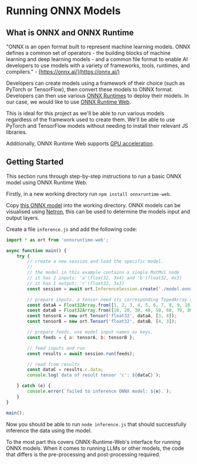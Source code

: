 # Running ONNX Models

## What is ONNX and ONNX Runtime

"ONNX is an open format built to represent machine learning models. ONNX defines a common set of operators - the 
building blocks of machine learning and deep learning models - and a common file format to enable AI developers to use 
models with a variety of frameworks, tools, runtimes, and compilers." - [https://onnx.ai/](https://onnx.ai/)

Developers can create models using a framework of their choice (such as PyTorch or TensorFlow), then convert these 
models to ONNX format. Developers can then use various [ONNX Runtimes](https://onnxruntime.ai/) to deploy their models.
In our case, we would like to use [ONNX Runtime Web](https://onnxruntime.ai/docs/tutorials/web/). 

This is ideal for this project as we'll be able to run various models regardless of the framework used to create them.
We'll be able to use PyTorch and TensorFlow models without needing to install their relevant JS libraries. 

Additionally, ONNX Runtime Web supports [GPU acceleration](https://onnxruntime.ai/docs/tutorials/web/#:~:text=With%20onnxruntime-web,WebGPU%20and%20WebNN.).

## Getting Started

This section runs through step-by-step instructions to run a basic ONNX model using ONNX Runtime Web.

Firstly, in a new working directory run `npm install onnxruntime-web`.

Copy [this ONNX model](https://github.com/microsoft/onnxruntime-inference-examples/blob/main/js/quick-start_onnxruntime-node/model.onnx) 
into the working directory. ONNX models can be visualised using [Netron](https://netron.app/), this can be used to 
determine the models input and output layers.

Create a file `inference.js` and add the following code:

```js
import * as ort from 'onnxruntime-web';

async function main() {
    try {
        // create a new session and load the specific model.
        //
        // the model in this example contains a single MatMul node
        // it has 2 inputs: 'a'(float32, 3x4) and 'b'(float32, 4x3)
        // it has 1 output: 'c'(float32, 3x3)
        const session = await ort.InferenceSession.create('./model.onnx');

        // prepare inputs. a tensor need its corresponding TypedArray as data
        const dataA = Float32Array.from([1, 2, 3, 4, 5, 6, 7, 8, 9, 10, 11, 12]);
        const dataB = Float32Array.from([10, 20, 30, 40, 50, 60, 70, 80, 90, 100, 110, 120]);
        const tensorA = new ort.Tensor('float32', dataA, [3, 4]);
        const tensorB = new ort.Tensor('float32', dataB, [4, 3]);

        // prepare feeds. use model input names as keys.
        const feeds = { a: tensorA, b: tensorB };

        // feed inputs and run
        const results = await session.run(feeds);

        // read from results
        const dataC = results.c.data;
        console.log(`data of result tensor 'c': ${dataC}`);

    } catch (e) {
        console.error(`failed to inference ONNX model: ${e}.`);
    }
}

main();
```

Now you should be able to run `node inference.js` that should successfully inference the data using the model.

To the most part this covers ONNX-Runtime-Web's interface for running ONNX models. When it comes to running LLMs
or other models, the code that differs is the pre-processing and post-processing required. 
